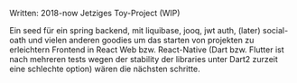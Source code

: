 Written: 2018-now
Jetziges Toy-Project (WIP)

Ein seed für ein spring backend, mit liquibase, jooq, jwt auth, (later) social-oath und vielen anderen goodies um das starten von projekten zu erleichtern
Frontend in React Web bzw. React-Native (Dart bzw. Flutter ist nach mehreren tests wegen der stability der libraries unter Dart2 zurzeit eine schlechte option) wären die nächsten schritte.  
